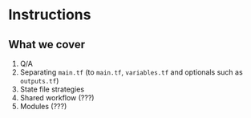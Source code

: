 # Instructions

## What we cover

1. Q/A
2. Separating `main.tf` (to `main.tf`, `variables.tf` and optionals such as `outputs.tf`)
3. State file strategies
4. Shared workflow (???)
5. Modules (???)
